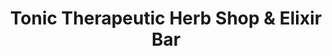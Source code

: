 ---
title: "Tonic Therapeutic Herb Shop & Elixir Bar"
url: /shepherdstown/tonic-therapeutic-herb-shop-and-elixir-bar/
shop: herbalist
---